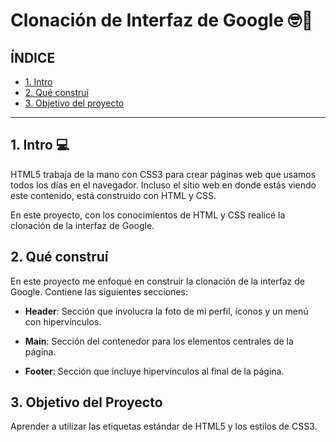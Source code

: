 # Clonación de Interfaz de Google 🤓🤙

## ÍNDICE ##

* [1. Intro](https://github.com/MariaMendozaG/clondegoogle/blob/main/README.md#1-intro)
* [2. Qué construí](https://github.com/MariaMendozaG/clondegoogle/blob/main/README.md#2-qu%C3%A9-constru%C3%AD)
* [3. Objetivo del proyecto](https://github.com/MariaMendozaG/clondegoogle/blob/main/README.md#3-objetivo-del-proyecto)

****

## 1. Intro 💻
HTML5 trabaja de la mano con CSS3 para crear páginas web que usamos todos los días en el navegador. Incluso el sitio web en donde estás viendo este contenido, está construido con HTML y CSS.

En este proyecto, con los conocimientos de HTML y CSS realicé la clonación de la interfaz de Google.

## 2. Qué construí
En este proyecto me enfoqué en construir la clonación de la interfaz de Google. Contiene las siguientes secciones:

* **Header**: Sección que involucra la foto de mi perfil, íconos y un menú con hipervínculos.

* **Main**: Sección del contenedor para los elementos centrales de la página.

* **Footer**: Sección que incluye hipervínculos al final de la página.

## 3. Objetivo del Proyecto
Aprender a utilizar las etiquetas estándar de HTML5 y los estilos de CSS3.
